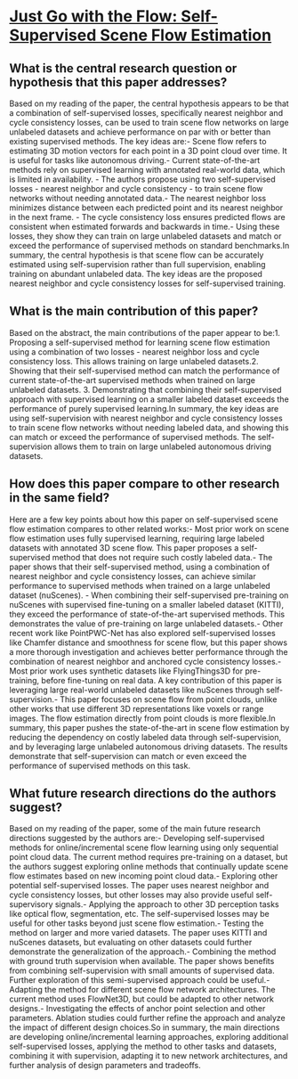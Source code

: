# [Just Go with the Flow: Self-Supervised Scene Flow Estimation](https://arxiv.org/abs/1912.00497)

## What is the central research question or hypothesis that this paper addresses?

Based on my reading of the paper, the central hypothesis appears to be that a combination of self-supervised losses, specifically nearest neighbor and cycle consistency losses, can be used to train scene flow networks on large unlabeled datasets and achieve performance on par with or better than existing supervised methods. The key ideas are:- Scene flow refers to estimating 3D motion vectors for each point in a 3D point cloud over time. It is useful for tasks like autonomous driving.- Current state-of-the-art methods rely on supervised learning with annotated real-world data, which is limited in availability. - The authors propose using two self-supervised losses - nearest neighbor and cycle consistency - to train scene flow networks without needing annotated data.- The nearest neighbor loss minimizes distance between each predicted point and its nearest neighbor in the next frame. - The cycle consistency loss ensures predicted flows are consistent when estimated forwards and backwards in time.- Using these losses, they show they can train on large unlabeled datasets and match or exceed the performance of supervised methods on standard benchmarks.In summary, the central hypothesis is that scene flow can be accurately estimated using self-supervision rather than full supervision, enabling training on abundant unlabeled data. The key ideas are the proposed nearest neighbor and cycle consistency losses for self-supervised training.


## What is the main contribution of this paper?

Based on the abstract, the main contributions of the paper appear to be:1. Proposing a self-supervised method for learning scene flow estimation using a combination of two losses - nearest neighbor loss and cycle consistency loss. This allows training on large unlabeled datasets.2. Showing that their self-supervised method can match the performance of current state-of-the-art supervised methods when trained on large unlabeled datasets. 3. Demonstrating that combining their self-supervised approach with supervised learning on a smaller labeled dataset exceeds the performance of purely supervised learning.In summary, the key ideas are using self-supervision with nearest neighbor and cycle consistency losses to train scene flow networks without needing labeled data, and showing this can match or exceed the performance of supervised methods. The self-supervision allows them to train on large unlabeled autonomous driving datasets.


## How does this paper compare to other research in the same field?

Here are a few key points about how this paper on self-supervised scene flow estimation compares to other related works:- Most prior work on scene flow estimation uses fully supervised learning, requiring large labeled datasets with annotated 3D scene flow. This paper proposes a self-supervised method that does not require such costly labeled data.- The paper shows that their self-supervised method, using a combination of nearest neighbor and cycle consistency losses, can achieve similar performance to supervised methods when trained on a large unlabeled dataset (nuScenes). - When combining their self-supervised pre-training on nuScenes with supervised fine-tuning on a smaller labeled dataset (KITTI), they exceed the performance of state-of-the-art supervised methods. This demonstrates the value of pre-training on large unlabeled datasets.- Other recent work like PointPWC-Net has also explored self-supervised losses like Chamfer distance and smoothness for scene flow, but this paper shows a more thorough investigation and achieves better performance through the combination of nearest neighbor and anchored cycle consistency losses.- Most prior work uses synthetic datasets like FlyingThings3D for pre-training, before fine-tuning on real data. A key contribution of this paper is leveraging large real-world unlabeled datasets like nuScenes through self-supervision.- This paper focuses on scene flow from point clouds, unlike other works that use different 3D representations like voxels or range images. The flow estimation directly from point clouds is more flexible.In summary, this paper pushes the state-of-the-art in scene flow estimation by reducing the dependency on costly labeled data through self-supervision, and by leveraging large unlabeled autonomous driving datasets. The results demonstrate that self-supervision can match or even exceed the performance of supervised methods on this task.


## What future research directions do the authors suggest?

Based on my reading of the paper, some of the main future research directions suggested by the authors are:- Developing self-supervised methods for online/incremental scene flow learning using only sequential point cloud data. The current method requires pre-training on a dataset, but the authors suggest exploring online methods that continually update scene flow estimates based on new incoming point cloud data.- Exploring other potential self-supervised losses. The paper uses nearest neighbor and cycle consistency losses, but other losses may also provide useful self-supervisory signals.- Applying the approach to other 3D perception tasks like optical flow, segmentation, etc. The self-supervised losses may be useful for other tasks beyond just scene flow estimation.- Testing the method on larger and more varied datasets. The paper uses KITTI and nuScenes datasets, but evaluating on other datasets could further demonstrate the generalization of the approach.- Combining the method with ground truth supervision when available. The paper shows benefits from combining self-supervision with small amounts of supervised data. Further exploration of this semi-supervised approach could be useful.- Adapting the method for different scene flow network architectures. The current method uses FlowNet3D, but could be adapted to other network designs.- Investigating the effects of anchor point selection and other parameters. Ablation studies could further refine the approach and analyze the impact of different design choices.So in summary, the main directions are developing online/incremental learning approaches, exploring additional self-supervised losses, applying the method to other tasks and datasets, combining it with supervision, adapting it to new network architectures, and further analysis of design parameters and tradeoffs.
